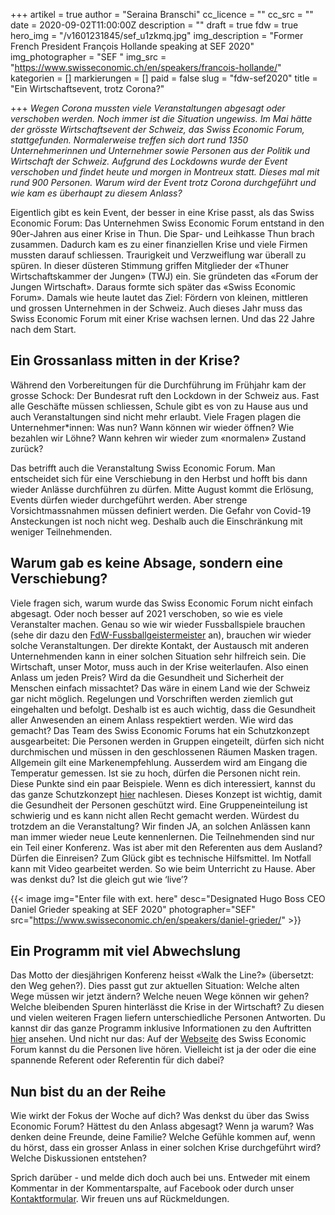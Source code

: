 +++
artikel = true
author = "Seraina Branschi"
cc_licence = ""
cc_src = ""
date = 2020-09-02T11:00:00Z
description = ""
draft = true
fdw = true
hero_img = "/v1601231845/sef_u1zkmq.jpg"
img_description = "Former French President François Hollande speaking at SEF 2020"
img_photographer = "SEF "
img_src = "https://www.swisseconomic.ch/en/speakers/francois-hollande/"
kategorien = []
markierungen = []
paid = false
slug = "fdw-sef2020"
title = "Ein Wirtschaftsevent, trotz Corona?"

+++
_Wegen Corona mussten viele Veranstaltungen abgesagt oder verschoben werden. Noch immer ist die Situation ungewiss. Im Mai hätte der grösste Wirtschaftsevent der Schweiz, das Swiss Economic Forum, stattgefunden. Normalerweise treffen sich dort rund 1350 Unternehmerinnen und Unternehmer sowie Personen aus der Politik und Wirtschaft der Schweiz. Aufgrund des Lockdowns wurde der Event verschoben und findet heute und morgen in Montreux statt. Dieses mal mit rund 900 Personen. Warum wird der Event trotz Corona durchgeführt und wie kam es überhaupt zu diesem Anlass?_

Eigentlich gibt es kein Event, der besser in eine Krise passt, als das Swiss Economic Forum: Das Unternehmen Swiss Economic Forum entstand in den 90er-Jahren aus einer Krise in Thun. Die Spar- und Leihkasse Thun brach zusammen. Dadurch kam es zu einer finanziellen Krise und viele Firmen mussten darauf schliessen. Traurigkeit und Verzweiflung war überall zu spüren. In dieser düsteren Stimmung griffen Mitglieder der «Thuner Wirtschaftskammer der Jungen» (TWJ) ein. Sie gründeten das «Forum der Jungen Wirtschaft». Daraus formte sich später das «Swiss Economic Forum». Damals wie heute lautet das Ziel: Fördern von kleinen, mittleren und grossen Unternehmen in der Schweiz. Auch dieses Jahr muss das Swiss Economic Forum mit einer Krise wachsen lernen. Und das 22 Jahre nach dem Start.

## Ein Grossanlass mitten in der Krise?

Während den Vorbereitungen für die Durchführung im Frühjahr kam der grosse Schock: Der Bundesrat ruft den Lockdown in der Schweiz aus. Fast alle Geschäfte müssen schliessen, Schule gibt es von zu Hause aus und auch Veranstaltungen sind nicht mehr erlaubt. Viele Fragen plagen die Unternehmer*innen: Was nun? Wann können wir wieder öffnen? Wie bezahlen wir Löhne? Wann kehren wir wieder zum «normalen» Zustand zurück?

Das betrifft auch die Veranstaltung Swiss Economic Forum. Man entscheidet sich für eine Verschiebung in den Herbst und hofft bis dann wieder Anlässe durchführen zu dürfen. Mitte August kommt die Erlösung, Events dürfen wieder durchgeführt werden. Aber strenge Vorsichtmassnahmen müssen definiert werden. Die Gefahr von Covid-19 Ansteckungen ist noch nicht weg. Deshalb auch die Einschränkung mit weniger Teilnehmenden.

## Warum gab es keine Absage, sondern eine Verschiebung?

Viele fragen sich, warum wurde das Swiss Economic Forum nicht einfach abgesagt. Oder noch besser auf 2021 verschoben, so wie es viele Veranstalter machen. Genau so wie wir wieder Fussballspiele brauchen (sehe dir dazu den [FdW-Fussballgeistermeister](https://www.chinderzytig.ch/fdw-fussballgeistermeister) an), brauchen wir wieder solche Veranstaltungen. Der direkte Kontakt, der Austausch mit anderen Unternehmenden kann in einer solchen Situation sehr hilfreich sein. Die Wirtschaft, unser Motor, muss auch in der Krise weiterlaufen. Also einen Anlass um jeden Preis? Wird da die Gesundheit und Sicherheit der Menschen einfach missachtet? Das wäre in einem Land wie der Schweiz gar nicht möglich. Regelungen und Vorschriften werden ziemlich gut eingehalten und befolgt. Deshalb ist es auch wichtig, dass die Gesundheit aller Anwesenden an einem Anlass respektiert werden. Wie wird das gemacht? Das Team des Swiss Economic Forums hat ein Schutzkonzept ausgearbeitet: Die Personen werden in Gruppen eingeteilt, dürfen sich nicht durchmischen und müssen in den geschlossenen Räumen Masken tragen. Allgemein gilt eine Markenempfehlung. Ausserdem wird am Eingang die Temperatur gemessen. Ist sie zu hoch, dürfen die Personen nicht rein. Diese Punkte sind ein paar Beispiele. Wenn es dich interessiert, kannst du das ganze Schutzkonzept [hier](https://www.swisseconomic.ch/schutzkonzept-corona/) nachlesen. Dieses Konzept ist wichtig, damit die Gesundheit der Personen geschützt wird. Eine Gruppeneinteilung ist schwierig und es kann nicht allen Recht gemacht werden. Würdest du trotzdem an die Veranstaltung? Wir finden JA, an solchen Anlässen kann man immer wieder neue Leute kennenlernen. Die Teilnehmenden sind nur ein Teil einer Konferenz. Was ist aber mit den Referenten aus dem Ausland? Dürfen die Einreisen? Zum Glück gibt es technische Hilfsmittel. Im Notfall kann mit Video gearbeitet werden. So wie beim Unterricht zu Hause. Aber was denkst du? Ist die gleich gut wie ‘live’?

{{< image img="Enter file with ext. here" desc="Designated Hugo Boss CEO Daniel Grieder speaking at SEF 2020" photographer="SEF" src="https://www.swisseconomic.ch/en/speakers/daniel-grieder/" >}}

## Ein Programm mit viel Abwechslung​

Das Motto der diesjährigen Konferenz heisst «Walk the Line?» (übersetzt: den Weg gehen?). Dies passt gut zur aktuellen Situation: Welche alten Wege müssen wir jetzt ändern? Welche neuen Wege können wir gehen? Welche bleibenden Spuren hinterlässt die Krise in der Wirtschaft? Zu diesen und vielen weiteren Fragen liefern unterschiedliche Personen Antworten. Du kannst dir das ganze Programm inklusive Informationen zu den Auftritten [hier](https://www.swisseconomic.ch/programm-2020/) ansehen. Und nicht nur das: Auf der [Webseite](http://www.swisseconomic.ch/) des Swiss Economic Forum kannst du die Personen live hören. Vielleicht ist ja der oder die eine spannende Referent oder Referentin für dich dabei?

## Nun bist du an der Reihe

Wie wirkt der Fokus der Woche auf dich? Was denkst du über das Swiss Economic Forum? Hättest du den Anlass abgesagt? Wenn ja warum? Was denken deine Freunde, deine Familie? Welche Gefühle kommen auf, wenn du hörst, dass ein grosser Anlass in einer solchen Krise durchgeführt wird? Welche Diskussionen entstehen?

Sprich darüber - und melde dich doch auch bei uns. Entweder mit einem Kommentar in der Kommentarspalte, auf Facebook oder durch unser [Kontaktformular](https://chinderzytig-v1.netlify.app/kontakt/). Wir freuen uns auf Rückmeldungen.